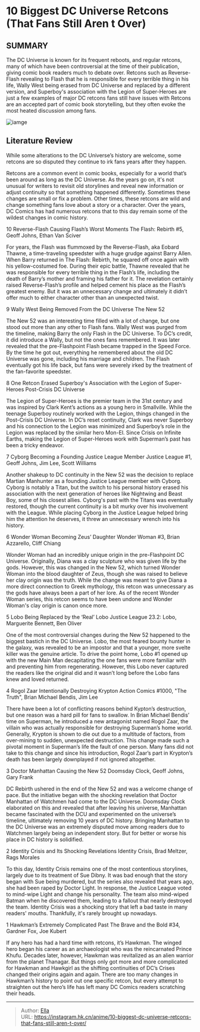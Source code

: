 # 10 Biggest DC Universe Retcons (That Fans Still Aren t Over)


## SUMMARY 


 The DC Universe is known for its frequent reboots, and regular retcons, many of which have been controversial at the time of their publication, giving comic book readers much to debate over. 
 Retcons such as Reverse-Flash revealing to Flash that he is responsible for every terrible thing in his life, Wally West being erased from DC Universe and replaced by a different version, and Superboy&#39;s association with the Legion of Super-Heroes are just a few examples of major DC retcons fans still have issues with 
 Retcons are an accepted part of comic book storytelling, but they often evoke the most heated discussion among fans. 

![iamge](https://static1.srcdn.com/wordpress/wp-content/uploads/2024/01/dc-unbelievable-retcons-featured-image.jpg)

## Literature Review

While some alterations to the DC Universe’s history are welcome, some retcons are so disputed they continue to irk fans years after they happen.




Retcons are a common event in comic books, especially for a world that’s been around as long as the DC Universe. As the years go on, it&#39;s not unusual for writers to revisit old storylines and reveal new information or adjust continuity so that something happened differently. Sometimes these changes are small or fix a problem. Other times, these retcons are wild and change something fans love about a story or a character. Over the years, DC Comics has had numerous retcons that to this day remain some of the wildest changes in comic history.









 








 10  Reverse-Flash Causing Flash’s Worst Moments 
The Flash: Rebirth #5, Geoff Johns, Ethan Van Sciver
        

For years, the Flash was flummoxed by the Reverse-Flash, aka Eobard Thawne, a time-traveling speedster with a huge grudge against Barry Allen. When Barry returned in The Flash: Rebirth, he squared off once again with his yellow-costumed foe. During their epic battle, Thawne revealed that he was responsible for every terrible thing in the Flash’s life, including the death of Barry’s mother and framing his father for it. The revelation certainly raised Reverse-Flash’s profile and helped cement his place as the Flash’s greatest enemy. But it was an unnecessary change and ultimately it didn’t offer much to either character other than an unexpected twist.





 9  Wally West Being Removed From the DC Universe 
The New 52


 







The New 52 was an interesting time filled with a lot of change, but one stood out more than any other to Flash fans. Wally West was purged from the timeline, making Barry the only Flash in the DC Universe. To DC’s credit, it did introduce a Wally, but not the ones fans remembered. It was later revealed that the pre-Flashpoint Flash became trapped in the Speed Force. By the time he got out, everything he remembered about the old DC Universe was gone, including his marriage and children. The Flash eventually got his life back, but fans were severely irked by the treatment of the fan-favorite speedster.





 8  One Retcon Erased Superboy&#39;s Association with the Legion of Super-Heroes 
Post-Crisis DC Universe
        

The Legion of Super-Heroes is the premier team in the 31st century and was inspired by Clark Kent’s actions as a young hero in Smallville. While the teenage Superboy routinely worked with the Legion, things changed in the Post-Crisis DC Universe. In DC’s reset continuity, Clark was never Superboy and his connection to the Legion was minimized and Superboy’s role in the Legion was replaced by the similar hero Mon-El. Since Crisis on Infinite Earths, making the Legion of Super-Heroes work with Superman’s past has been a tricky endeavor.





 7  Cyborg Becoming a Founding Justice League Member 
Justice League #1, Geoff Johns, Jim Lee, Scott Williams
        

Another shakeup to DC continuity in the New 52 was the decision to replace Martian Manhunter as a founding Justice League member with Cyborg. Cyborg is notably a Titan, but the switch to his personal history erased his association with the next generation of heroes like Nightwing and Beast Boy, some of his closest allies. Cyborg&#39;s past with the Titans was eventually restored, though the current continuity is a bit murky over his involvement with the League. While placing Cyborg in the Justice League helped bring him the attention he deserves, it threw an unnecessary wrench into his history.





 6  Wonder Woman Becoming Zeus’ Daughter 
Wonder Woman #3, Brian Azzarello, Cliff Chiang
        

Wonder Woman had an incredibly unique origin in the pre-Flashpoint DC Universe. Originally, Diana was a clay sculpture who was given life by the gods. However, this was changed in the New 52, which turned Wonder Woman into the blood daughter of Zeus, though she was raised to believe her clay origin was the truth. While the change was meant to give Diana a more direct connection to Greek mythology, this retcon was unnecessary as the gods have always been a part of her lore. As of the recent Wonder Woman series, this retcon seems to have been undone and Wonder Woman&#39;s clay origin is canon once more.





 5  Lobo Being Replaced by the ‘Real’ Lobo 
Justice League 23.2: Lobo, Marguerite Bennett, Ben Oliver
        

One of the most controversial changes during the New 52 happened to the biggest bastich in the DC Universe. Lobo, the most feared bounty hunter in the galaxy, was revealed to be an impostor and that a younger, more svelte killer was the genuine article. To drive the point home, Lobo #1 opened up with the new Main Man decapitating the one fans were more familiar with and preventing him from regenerating. However, this Lobo never captured the readers like the original did and it wasn’t long before the Lobo fans knew and loved returned.





 4  Rogol Zaar Intentionally Destroying Krypton 
Action Comics #1000, &#34;The Truth&#34;, Brian Michael Bendis, Jim Lee
        

There have been a lot of conflicting reasons behind Kypton’s destruction, but one reason was a hard pill for fans to swallow. In Brian Michael Bendis’ time on Superman, he introduced a new antagonist named Rogol Zaar, the villain who was actually responsible for destroying Superman’s home world. Generally, Krypton is shown to die out due to a multitude of factors, from over-mining to sudden, unexpected destruction. This change made such a pivotal moment in Superman’s life the fault of one person. Many fans did not take to this change and since his introduction, Rogol Zaar’s part in Krypton’s death has been largely downplayed if not ignored altogether.





 3  Doctor Manhattan Causing the New 52 
Doomsday Clock, Geoff Johns, Gary Frank


 







DC Rebirth ushered in the end of the New 52 and was a welcome change of pace. But the initiative began with the shocking revelation that Doctor Manhattan of Watchmen had come to the DC Universe. Doomsday Clock elaborated on this and revealed that after leaving his universe, Manhattan became fascinated with the DCU and experimented on the universe’s timeline, ultimately removing 10 years of DC history. Bringing Manhattan to the DC Universe was an extremely disputed move among readers due to Watchmen largely being an independent story. But for better or worse his place in DC history is solidified.





 2  Identity Crisis and Its Shocking Revelations 
Identity Crisis, Brad Meltzer, Rags Morales


 







To this day, Identity Crisis remains one of the most contentious storylines, largely due to its treatment of Sue Dibny. It was bad enough that the story began with Sue being murdered, but the series also revealed that years ago, she had been raped by Doctor Light. In response, the Justice League voted to mind-wipe Light and change his personality. The team also mind-wiped Batman when he discovered them, leading to a fallout that nearly destroyed the team. Identity Crisis was a shocking story that left a bad taste in many readers&#39; mouths. Thankfully, it&#39;s rarely brought up nowadays.





 1  Hawkman’s Extremely Complicated Past 
The Brave and the Bold #34, Gardner Fox, Joe Kubert
        

If any hero has had a hard time with retcons, it’s Hawkman. The winged hero began his career as an archaeologist who was the reincarnated Prince Khufu. Decades later, however, Hawkman was revitalized as an alien warrior from the planet Thanagar. But things only got more and more complicated for Hawkman and Hawkgirl as the shifting continuities of DC’s Crises changed their origins again and again. There are too many changes in Hawkman’s history to point out one specific retcon, but every attempt to straighten out the hero’s life has left many DC Comics readers scratching their heads.


---

> Author: [Ella](https://instagram.hk.cn/)  
> URL: https://instagram.hk.cn/anime/10-biggest-dc-universe-retcons-that-fans-still-aren-t-over/  

